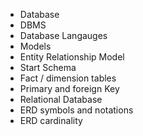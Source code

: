 - Database
- DBMS
- Database Langauges 
- Models
- Entity Relationship Model
- Start Schema
- Fact / dimension tables
- Primary and foreign Key
- Relational Database 
- ERD symbols and notations 
- ERD cardinality 

